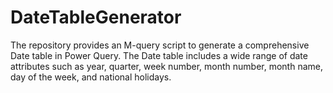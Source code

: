 # DateTableGenerator
The repository provides an M-query script to generate a comprehensive Date table in Power Query. The Date table includes a wide range of date attributes such as year, quarter, week number, month number, month name, day of the week, and national holidays. 
